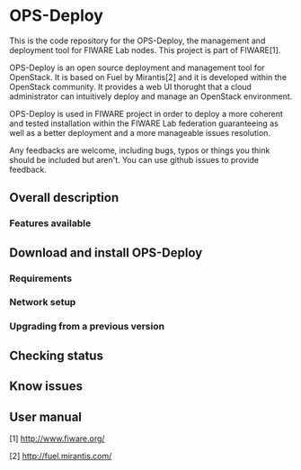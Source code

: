 # OPS-Deploy

This is the code repository for the OPS-Deploy, the management and deployment tool for FIWARE Lab nodes.
This project is part of FIWARE[1]. 

OPS-Deploy is an open source deployment and management tool for OpenStack. It is based on Fuel by Mirantis[2] and it is developed within the OpenStack community. It provides a web UI thorught that a cloud administrator can intuitively deploy and manage an OpenStack environment. 

OPS-Deploy is used in FIWARE project in order to deploy a more coherent and tested installation within the FIWARE Lab  federation guaranteeing as well as a better deployment and a more manageable issues resolution.

Any feedbacks are welcome, including bugs, typos or things you think should be included but aren't. You can use github issues to provide feedback.

## Overall description
### Features available

## Download and install OPS-Deploy
### Requirements
### Network setup
### Upgrading from a previous version

## Checking status

## Know issues
## User manual


[1] http://www.fiware.org/

[2] http://fuel.mirantis.com/

